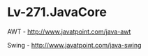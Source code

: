 # Lv-271.JavaCore

AWT - http://www.javatpoint.com/java-awt

Swing - http://www.javatpoint.com/java-swing
